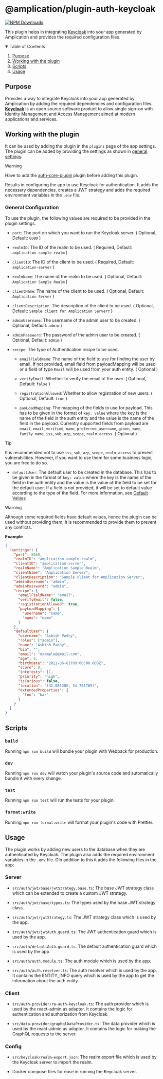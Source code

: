 # @amplication/plugin-auth-keycloak

[![NPM Downloads](https://img.shields.io/npm/dt/@amplication/plugin-auth-keycloak)](https://www.npmjs.com/package/@amplication/plugin-auth-keycloak)

This plugin helps in integrating [Keycloak](https://www.keycloak.org/) into your app generated by Amplication and provides the required configuration files.

<details open="open">
  <summary>Table of Contents</summary>
  <ol>
    <li><a href="#purpose">Purpose</a></li>
    <li><a href="#working-with-the-plugin">Working with the plugin</a></li>
    <li><a href="#scripts">Scripts</a></li>
    <li><a href="#usage">Usage</a></li>
  </ol>
</details>

## Purpose

Provides a way to integrate Keycloak into your app generated by Amplication by adding the required dependencies and configuration files. [**Keycloak**](https://www.keycloak.org/) is an open source software product to allow single sign-on with Identity Management and Access Management aimed at modern applications and services.

## Working with the plugin

It can be used by adding the plugin in the `plugins` page of the app settings. The plugin can be added by providing the settings as shown in [general settings](#general-configuration).

>[!WARNING]
> Have to add the [auth-core-plugin](../auth-core-plugin/README.md) plugin before adding this plugin.

Results in configuring the app to use Keycloak for authentication. It adds the necessary dependencies, creates a JWT strategy and adds the required environment variables in the `.env` file.

### General Configuration

To use the plugin, the following values are required to be provided in the plugin settings.

- `port`: The port on which you want to run the Keycloak server. ( Optional, Default: `8080` )

- `realmID`: The ID of the realm to be used. ( Required, Default: `amplication-sample-realm` )

- `clientID`: The ID of the client to be used. ( Required, Default: `amplication-server` )

- `realmName`: The name of the realm to be used. ( Optional, Default: `Amplication Sample Realm` )

- `clientName`: The name of the client to be used. ( Optional, Default: `Amplication Server` )

- `clientDescription`: The description of the client to be used. ( Optional, Default: `Sample client for Amplication Serverr` )

- `adminUsername`: The username of the admin user to be created. ( Optional, Default: `admin` )

- `adminPassword`: The password of the admin user to be created. ( Optional, Default: `admin` )

- `recipe`: The type of Authentication recipe to be used.

  - `emailFieldName`: The name of the field to use for finding the user by email. If not provided, email field from payloadMapping will be used or a field of type `Email` will be used from your auth entity. ( Optional )

  - `verifyEmail`: Whether to verify the email of the user. ( Optional, Default: `false` )

  - `registrationAllowed`: Whether to allow registration of new users. ( Optional, Default: `true` )

  - `payLoadMapping`: The mapping of the fields to use for payload. This has to be given in the format of `key: value` where the key is the name of the field in the auth entity and the value is the name of the field in the payload. Currently supported fields from payload are `email`, `email_verified`, `name`, `preferred_username`, `given_name`, `family_name`, `iss`, `sub`, `azp`, `scope`, `realm_access`. ( Optional )

> [!TIP]
> It is recommended not to use `iss`, `sub`, `azp`, `scope`, `realm_access` to prevent vulnerabilities. However, if you want to use them for some business logic, you are free to do so.

- `defaultUser`: The default user to be created in the database. This has to be given in the format of `key: value` where the key is the name of the field in the auth entity and the value is the value of the field to be set for the default user. If a field is not provided, it will be set to default value according to the type of the field. For more information, see [Default Values](src/utils/createAuthProperties.ts#L53-L142)

> [!WARNING]
> Although some required fields have default values, hence the plugin can be used without providing them, it is recommended to provide them to prevent any conflicts.

**Example**

```json
{
  "settings": {
    "port": 8080,
    "realmID": "amplication-sample-realm",
    "clientID": "amplication-server",
    "realmName": "Amplication Sample Realm",
    "clientName": "Amplication Server",
    "clientDescription": "Sample client for Amplication Server",
    "adminUsername": "admin",
    "adminPassword": "admin",
    "recipe": {
      "emailFieldName": "email",
      "verifyEmail": false,
      "registrationAllowed": true,
      "payLoadMapping": {
        "username": "name",
        "name": "name"
      }
    },
    "defaultUser": {
      "username": "Ashish Padhy",
      "roles": ["admin"],
      "name": "Ashish Padhy",
      "bio": "",
      "email": "example@gmail.com",
      "age": 0,
      "birthDate": "2021-06-01T00:00:00.000Z",
      "score": 0,
      "interests": [],
      "priority": "high",
      "isCurious": false,
      "location": "(32.085300, 34.781769)",
      "extendedProperties": {
        "foo": "bar"
      }
    }
  }
}
```

## Scripts

### `build`

Running `npm run build` will bundle your plugin with Webpack for production.

### `dev`

Running `npm run dev` will watch your plugin's source code and automatically bundle it with every change.

### `test`

Running `npm run test` will run the tests for your plugin.

### `format:write`

Running `npm run format:write` will format your plugin's code with Prettier.

## Usage

The plugin works by adding new users to the database when they are authenticated by Keycloak. The plugin also adds the required environment variables in the `.env` file. OIn addition to this it adds the following files in the app:

### Server

- `src/auth/jwt/base/jwtStrategy.base.ts`: The base JWT strategy class which can be extended to create a custom JWT strategy.

- `src/auth/jwt/base/types.ts`: The types used by the base JWT strategy class.

- `src/auth/jwt/jwtStrategy.ts`: The JWT strategy class which is used by the app.

- `src/auth/jwt/jwtAuth.guard.ts`: The JWT authentication guard which is used by the app.

- `src/auth/defaultAuth.guard.ts`: The default authentication guard which is used by the app.

- `src/auth/auth.module.ts`: The auth module which is used by the app.

- `src/auth/auth.resolver.ts`: The auth resolver which is used by the app. It contains the ENTITY_INFO query which is used by the app to get the information about the auth entity.

### Client

- `src/auth-provider/ra-auth-keycloak.ts`: The auth provider which is used by the react-admin as adapter. It contains the logic for authentication and authorization from Keycloak.

- `src/data-provider/graphqlDataProvider.ts`: The data provider which is used by the react-admin as adapter. It contains the logic for making the GraphQL requests to the server.

### Config

- `src/keycloak/realm-export.json`: The realm export file which is used by the Keycloak server to import the realm.

- Docker compose files for ease in running the Keycloak server.

